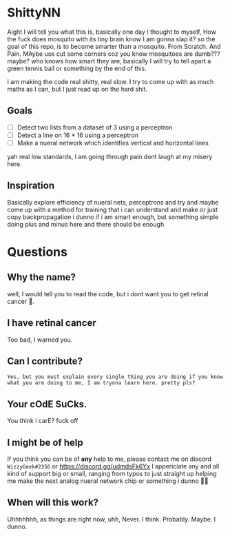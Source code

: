 # ShittyNN

Aight I will tell you what this is, basically one day I thought to myself, How the fuck does mosquito with its tiny brain
know I am gonna slap it? so the goal of this repo, is to become smarter than a mosquito. From Scratch. And Pain. MAybe use cut some
corners coz you know mosquitoes are dumb??? maybe? who knows how smart they are, basically I will try to tell apart a green tennis ball
or something by the end of this.

I am making the code real shitty, real slow.
I try to come up with as much maths as I can, but I just read up on the hard shit.

## Goals
 - [ ] Detect two lists from a dataset of 3 using a perceptron
 - [ ] Detect a line on 16 * 16 using a perceptron
 - [ ] Make a nueral network which identifies vertical and horizontal lines

yah real low standards, I am going through pain dont laugh at my misery here.

## Inspiration

Basically explore efficiency of nueral nets, perceptrons and try and maybe come up with a method for training that i can understand and make
or just copy backpropagation i dunno if i am smart enough, but something simple doing plus and minus here and there should be enough

# Questions

## Why the name?

well, I would tell you to read the code, but i dont want you to get retinal cancer 🥺.

## I have retinal cancer

Too bad, I warned you.

## Can I contribute?
    Yes, but you must explain every single thing you are doing if you know what you are doing to me, I am trynna learn here. pretty pls?

## Your cOdE SuCks.

You think i carE? fuck off

## I might be of help

If you think you can be of **any** help to me, please contact me on discord `WizzyGeek#2356` or https://discord.gg/udmdsFk6Yx
I appericiate any and all kind of support big or small, ranging from typos to just straight up helping me make
the next analog nueral network chip or something i dunno 🤷‍♂️

## When will this work?

Uhhhhhhh, as things are right now, uhh, Never. I think. Probably. Maybe. I dunno.

